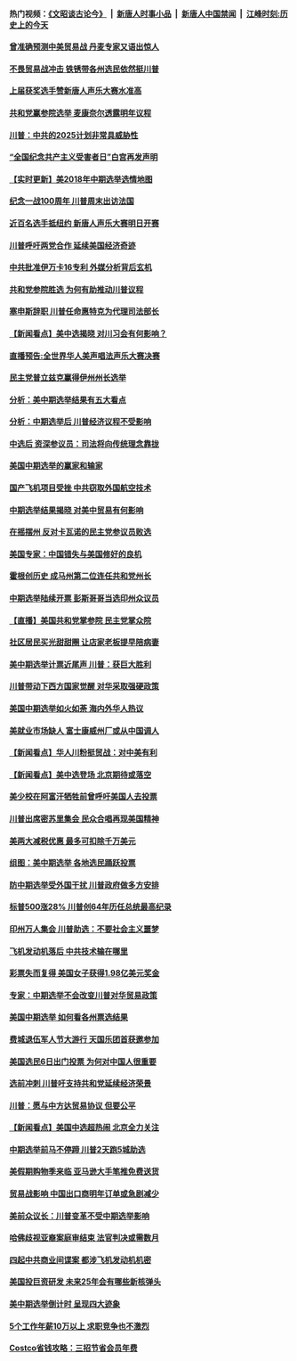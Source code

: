 #### 热门视频：[《文昭谈古论今》](https://github.com/gfw-breaker/wenzhao/blob/master/README.md?t=11080633) &nbsp;|&nbsp; [新唐人时事小品](https://github.com/gfw-breaker/ntdtv-comedy/blob/master/README.md?t=11080633) &nbsp;|&nbsp; [新唐人中国禁闻](https://github.com/gfw-breaker/ntdtv-news/blob/master/README.md?t=11080633) &nbsp;|&nbsp; [江峰时刻:历史上的今天](https://github.com/gfw-breaker/today-in-history/blob/master/README.md?t=11080633) 

#### [曾准确预测中美贸易战 丹麦专家又语出惊人](../pages/nsc412/n10837600.md?t=11080633) 

#### [不畏贸易战冲击 铁锈带各州选民依然挺川普](../pages/nsc412/n10837538.md?t=11080633) 

#### [上届获奖选手赞新唐人声乐大赛水准高](../pages/nsc412/n10837404.md?t=11080633) 

#### [共和党赢参院选举 麦康奈尔透露明年议程](../pages/nsc412/n10837374.md?t=11080633) 

#### [川普：中共的2025计划非常具威胁性](../pages/nsc412/n10837413.md?t=11080633) 

#### [“全国纪念共产主义受害者日”白宫再发声明](../pages/nsc412/n10837350.md?t=11080633) 

#### [【实时更新】美2018年中期选举选情地图](../pages/nsc412/n10834279.md?t=11080633) 

#### [纪念一战100周年 川普周末出访法国](../pages/nsc412/n10837179.md?t=11080633) 

#### [近百名选手抵纽约 新唐人声乐大赛明日开赛](../pages/nsc412/n10837104.md?t=11080633) 

#### [川普呼吁两党合作 延续美国经济奇迹](../pages/nsc412/n10837121.md?t=11080633) 

#### [中共批准伊万卡16专利 外媒分析背后玄机](../pages/nsc412/n10836498.md?t=11080633) 

#### [共和党参院胜选 为何有助推动川普议程](../pages/nsc412/n10836979.md?t=11080633) 

#### [塞申斯辞职 川普任命惠特克为代理司法部长](../pages/nsc412/n10836938.md?t=11080633) 

#### [【新闻看点】美中选揭晓 对川习会有何影响？](../pages/nsc412/n10836680.md?t=11080633) 

#### [直播预告:全世界华人美声唱法声乐大赛决赛](../pages/nsc412/n10836869.md?t=11080633) 

#### [民主党普立兹克赢得伊州州长选举](../pages/nsc412/n10836317.md?t=11080633) 

#### [分析：美中期选举结果有五大看点](../pages/nsc412/n10836688.md?t=11080633) 

#### [分析：中期选举后 川普经济议程不受影响](../pages/nsc412/n10836639.md?t=11080633) 

#### [中选后 资深参议员：司法将向传统理念靠拢](../pages/nsc412/n10836636.md?t=11080633) 

#### [美国中期选举的赢家和输家](../pages/nsc412/n10836599.md?t=11080633) 

#### [国产飞机项目受挫 中共窃取外国航空技术](../pages/nsc412/n10834297.md?t=11080633) 

#### [中期选举结果揭晓 对美中贸易有何影响](../pages/nsc412/n10835845.md?t=11080633) 

#### [在摇摆州 反对卡瓦诺的民主党参议员败选](../pages/nsc412/n10835814.md?t=11080633) 

#### [美国专家：中国错失与美国修好的良机](../pages/nsc412/n10835636.md?t=11080633) 

#### [霍根创历史 成马州第二位连任共和党州长](../pages/nsc412/n10835590.md?t=11080633) 

#### [中期选举陆续开票 彭斯哥哥当选印州众议员](../pages/nsc412/n10835198.md?t=11080633) 

#### [【直播】美国共和党掌参院 民主党掌众院](../pages/nsc412/n10834434.md?t=11080633) 

#### [社区居民买光甜甜圈 让店家老板提早陪病妻](../pages/nsc412/n10835016.md?t=11080633) 

#### [美中期选举计票近尾声 川普：获巨大胜利](../pages/nsc412/n10834872.md?t=11080633) 

#### [川普带动下西方国家觉醒 对华采取强硬政策](../pages/nsc412/n10834533.md?t=11080633) 

#### [美国中期选举如火如荼 海内外华人热议](../pages/nsc412/n10834914.md?t=11080633) 

#### [美就业市场缺人 富士康威州厂或从中国调人](../pages/nsc412/n10834510.md?t=11080633) 

#### [【新闻看点】华人川粉挺贸战：对中美有利](../pages/nsc412/n10834109.md?t=11080633) 

#### [【新闻看点】美中选登场 北京期待或落空](../pages/nsc412/n10833936.md?t=11080633) 

#### [美少校在阿富汗牺牲前曾呼吁美国人去投票](../pages/nsc412/n10834207.md?t=11080633) 

#### [川普出席密苏里集会 民众合唱再现美国精神](../pages/nsc412/n10834194.md?t=11080633) 

#### [美两大减税优惠 最多可扣除千万美元](../pages/nsc412/n10834121.md?t=11080633) 

#### [组图：美中期选举 各地选民踊跃投票](../pages/nsc412/n10833951.md?t=11080633) 

#### [防中期选举受外国干扰 川普政府做多方安排](../pages/nsc412/n10834018.md?t=11080633) 

#### [标普500涨28% 川普创64年历任总统最高纪录](../pages/nsc412/n10833630.md?t=11080633) 

#### [印州万人集会 川普助选：不要社会主义噩梦](../pages/nsc412/n10833526.md?t=11080633) 

#### [飞机发动机落后 中共技术输在哪里](../pages/nsc412/n10831804.md?t=11080633) 

#### [彩票失而复得 美国女子获得1.98亿美元奖金](../pages/nsc412/n10832909.md?t=11080633) 

#### [专家：中期选举不会改变川普对华贸易政策](../pages/nsc412/n10832522.md?t=11080633) 

#### [美国中期选举 如何看各州票选结果](../pages/nsc412/n10831976.md?t=11080633) 

#### [费城退伍军人节大游行 天国乐团首获邀参加](../pages/nsc412/n10832397.md?t=11080633) 

#### [美国选民6日出门投票 为何对中国人很重要](../pages/nsc412/n10832216.md?t=11080633) 

#### [选前冲刺 川普吁支持共和党延续经济荣景](../pages/nsc412/n10832298.md?t=11080633) 

#### [川普：愿与中方达贸易协议 但要公平](../pages/nsc412/n10832148.md?t=11080633) 

#### [【新闻看点】美国中选超热闹 北京全力关注](../pages/nsc412/n10831663.md?t=11080633) 

#### [中期选举前马不停蹄 川普2天跑5城助选](../pages/nsc412/n10831806.md?t=11080633) 

#### [美假期购物季来临 亚马逊大手笔推免费送货](../pages/nsc412/n10831697.md?t=11080633) 

#### [贸易战影响 中国出口商明年订单或急剧减少](../pages/nsc412/n10830605.md?t=11080633) 

#### [美前众议长：川普变革不受中期选举影响](../pages/nsc412/n10830231.md?t=11080633) 

#### [哈佛歧视亚裔案庭审结束 法官判决或需数月](../pages/nsc412/n10830074.md?t=11080633) 

#### [四起中共商业间谍案 都涉飞机发动机机密](../pages/nsc412/n10829604.md?t=11080633) 

#### [美国投巨资研发 未来25年会有哪些新核弹头](../pages/nsc412/n10830032.md?t=11080633) 

#### [美中期选举倒计时 呈现四大迹象](../pages/nsc412/n10828710.md?t=11080633) 

#### [5个工作年薪10万以上 求职竞争也不激烈](../pages/nsc412/n10827655.md?t=11080633) 

#### [Costco省钱攻略：三招节省会员年费](../pages/nsc412/n10827626.md?t=11080633) 

